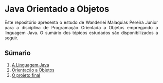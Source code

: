 <h1>Java Orientado a Objetos</h1>
<p align = "justify">Este repositório apresenta o estudo de Wanderlei Malaquias Pereira Junior para a disciplina de Programação Orientada a Objetos empregando a linguagem Java. O sumário dos tópicos estudados são disponibilizados a seguir.</p>

<h2>Súmario</h2>
<ol>
  <li><a href="https://wmpjrufg.github.io/IFGoiano_POO/a_linguagem_java.html" target="_blank">A Linguagem Java</a></li>
  <li><a href="https://wmpjrufg.github.io/IFGoiano_POO/oo.html" target="_blank">Orientação a Objetos</a></li>
  <li><a href="https://wmpjrufg.github.io/IFGoiano_POO/banco.html" target="_blank">O projeto final</a></li>
</ol>


